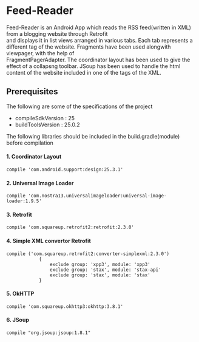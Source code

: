 # Feed-Reader
Feed-Reader is an Android App which reads the RSS feed(written in XML) from a blogging website through Retrofit <br>
and displays it in list views arranged in various tabs. Each tab represents a different tag of the website. Fragments have been used alongwith viewpager, with the help of <br> FragmentPagerAdapter. The coordinator layout has been used to give the effect of a collapsng toolbar. JSoup has been used to handle the html content of the website included in one of the tags of the XML. <br>

## Prerequisites

The following are some of the specifications of the project <br>
- compileSdkVersion : 25 <br>
- buildToolsVersion : 25.0.2 <br>

The following libraries should be included in the build.gradle(module) before compilation

#### 1. Coordinator Layout
`compile 'com.android.support:design:25.3.1' `
        
#### 2. Universal Image Loader
`compile 'com.nostra13.universalimageloader:universal-image-loader:1.9.5'`

#### 3. Retrofit
`compile 'com.squareup.retrofit2:retrofit:2.3.0'`

#### 4. Simple XML convertor Retrofit
```
compile ('com.squareup.retrofit2:converter-simplexml:2.3.0')
            {
                exclude group: 'xpp3', module: 'xpp3'
                exclude group: 'stax', module: 'stax-api'
                exclude group: 'stax', module: 'stax'
            }
```

#### 5. OkHTTP
`compile 'com.squareup.okhttp3:okhttp:3.8.1'`

#### 6. JSoup
`compile "org.jsoup:jsoup:1.8.1"`
